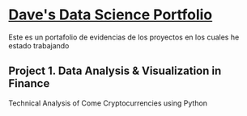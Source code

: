 # [Dave's Data Science Portfolio](https://github.com/Dave10T/Dave_portofolio)
Este es un portafolio de evidencias de los proyectos en los cuales he estado trabajando

## Project 1. Data Analysis & Visualization in Finance 
   Technical Analysis of Come Cryptocurrencies using Python


